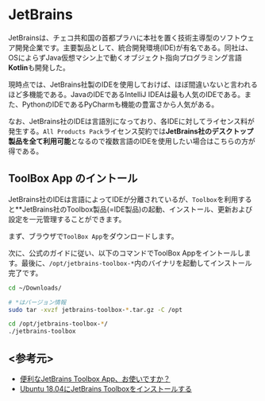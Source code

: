 # JetBrains

JetBrainsは、チェコ共和国の首都プラハに本社を置く技術主導型のソフトウェア開発企業です。主要製品として、統合開発環境(IDE)が有名である。同社は、OSによらずJava仮想マシン上で動くオブジェクト指向プログラミング言語**Kotlin**も開発した。

現時点では、JetBrains社製のIDEを使用しておけば、ほぼ間違いないと言われるほど多機能である。JavaのIDEであるIntelliJ IDEAは最も人気のIDEである。また、PythonのIDEであるPyCharmも機能の豊富さから人気がある。

なお、JetBrains社のIDEは言語別になっており、各IDEに対してライセンス料が発生する。`All Products Pack`ライセンス契約では**JetBrains社のデスクトップ製品を全て利用可能**となるので複数言語のIDEを使用したい場合はこちらの方が得である。

## ToolBox App のイントール

JetBrains社のIDEは言語によってIDEが分離されているが、`Toolbox`を利用すると**JetBrains社のToolbox製品(=IDE製品)の起動、インストール、更新および設定を一元管理することができます。

まず、ブラウザで`ToolBox App`をダウンロードします。

次に、公式のガイドに従い、以下のコマンドでToolBox Appをイントールします。最後に、`/opt/jetbrains-toolbox-*`内のバイナリを起動してインストール完了です。

```bash
cd ~/Downloads/

# *はバージョン情報
sudo tar -xvzf jetbrains-toolbox-*.tar.gz -C /opt

cd /opt/jetbrains-toolbox-*/
./jetbrains-toolbox
```

## <参考元>

- [便利なJetBrains Toolbox App、お使いですか？](https://blog.jetbrains.com/jp/2018/10/09/1294)
- [Ubuntu 18.04にJetBrains Toolboxをインストールする](https://note.com/setoyama60jp/n/neae051df58f8)
